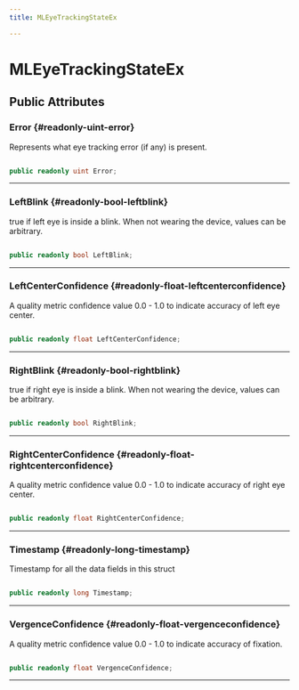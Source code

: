 ```yaml
---
title: MLEyeTrackingStateEx

---
```


# MLEyeTrackingStateEx










## Public Attributes

### Error {#readonly-uint-error}

Represents what eye tracking error (if any) is present. 

```csharp

public readonly uint Error;

```






-----------

### LeftBlink {#readonly-bool-leftblink}

  true   if left eye is inside a blink. When not wearing the device, values can be arbitrary. 

```csharp

public readonly bool LeftBlink;

```






-----------

### LeftCenterConfidence {#readonly-float-leftcenterconfidence}

A quality metric confidence value 0.0 - 1.0 to indicate accuracy of left eye center. 

```csharp

public readonly float LeftCenterConfidence;

```






-----------

### RightBlink {#readonly-bool-rightblink}

  true   if right eye is inside a blink. When not wearing the device, values can be arbitrary. 

```csharp

public readonly bool RightBlink;

```






-----------

### RightCenterConfidence {#readonly-float-rightcenterconfidence}

A quality metric confidence value 0.0 - 1.0 to indicate accuracy of right eye center. 

```csharp

public readonly float RightCenterConfidence;

```






-----------

### Timestamp {#readonly-long-timestamp}

Timestamp for all the data fields in this struct 

```csharp

public readonly long Timestamp;

```






-----------

### VergenceConfidence {#readonly-float-vergenceconfidence}

A quality metric confidence value 0.0 - 1.0 to indicate accuracy of fixation. 

```csharp

public readonly float VergenceConfidence;

```






-----------

